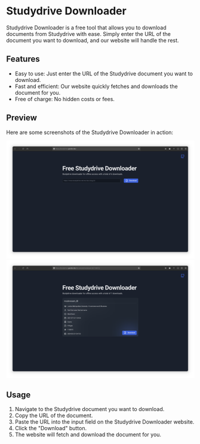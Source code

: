 # Studydrive Downloader

Studydrive Downloader is a free tool that allows you to download documents from Studydrive with ease. Simply enter the URL of the document you want to download, and our website will handle the rest.

## Features

- Easy to use: Just enter the URL of the Studydrive document you want to download.
- Fast and efficient: Our website quickly fetches and downloads the document for you.
- Free of charge: No hidden costs or fees.

## Preview

Here are some screenshots of the Studydrive Downloader in action:

![Screenshot 1](./assets/ss1.png)
![Screenshot 2](./assets/ss2.png)

## Usage

1. Navigate to the Studydrive document you want to download.
2. Copy the URL of the document.
3. Paste the URL into the input field on the Studydrive Downloader website.
4. Click the "Download" button.
5. The website will fetch and download the document for you.